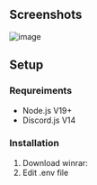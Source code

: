 ## Screenshots
![image](https://github.com/user-attachments/assets/53e0ea6d-db06-47a9-be96-dc8820639570)

## Setup

### Requreiments
- Node.js V19+
- Discord.js V14

### Installation
1. Download winrar:
2. Edit .env file
